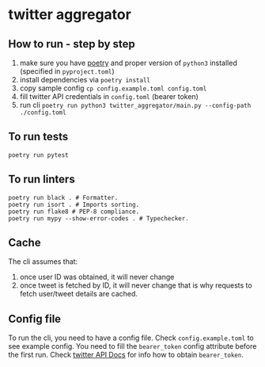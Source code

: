 # twitter aggregator

## How to run - step by step

1. make sure you have [poetry](https://python-poetry.org/) and proper version of `python3` installed (specified in `pyproject.toml`)
2. install dependencies via `poetry install`
3. copy sample config `cp config.example.toml config.toml`
4. fill twitter API credentials in `config.toml` (bearer token)
5. run cli `poetry run python3 twitter_aggregator/main.py --config-path ./config.toml`

## To run tests
```
poetry run pytest
```

## To run linters
```
poetry run black . # Formatter.
poetry run isort . # Imports sorting.
poetry run flake8 # PEP-8 compliance.
poetry run mypy --show-error-codes . # Typechecker.
```

## Cache

The cli assumes that:
1. once user ID was obtained, it will never change
2. once tweet is fetched by ID, it will never change
that is why requests to fetch user/tweet details are cached.

## Config file

To run the cli, you need to have a config file. Check `config.example.toml`
to see example config. You need to fill the `bearer_token` config attribute
before the first run. Check [twitter API Docs](https://developer.twitter.com/en/docs/twitter-api)
for info how to obtain `bearer_token`.
